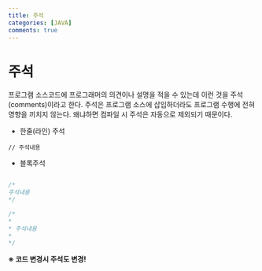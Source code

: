 ```yaml
---
title: 주석
categories: [JAVA]
comments: true
---
```


주석
===
 프로그램 소스코드에 프로그래머의 의견이나 설명을 적을 수 있는데 이런 것을 주석(comments)이라고 한다. 주석은 프로그램 소스에 삽입하더라도 프로그램 수행에 전혀 영향을 끼치지 않는다. 왜냐하면 컴파일 시 주석은 자동으로 제외되기 때문이다.


- 한줄(라인) 주석

`// 주석내용`

- 블록주석
```java

/*
주석내용
*/

/*
*
* 주석내용
*
*/

```

**※ 코드 변경시 주석도 변경!**

